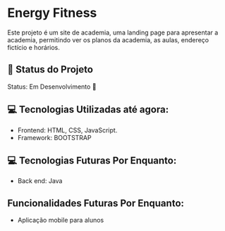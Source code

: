 # Energy Fitness
Este projeto é um site de academia, uma landing page para apresentar a academia, permitindo ver os planos da academia, as aulas, endereço fictício e horários.

## 🚀 Status do Projeto
Status: Em Desenvolvimento 🚧

## 💻 Tecnologias Utilizadas até agora:
- Frontend: HTML, CSS, JavaScript.
- Framework: BOOTSTRAP

## 💻 Tecnologias Futuras Por Enquanto:
- Back end: Java

## Funcionalidades Futuras Por Enquanto:
- Aplicação mobile para alunos
